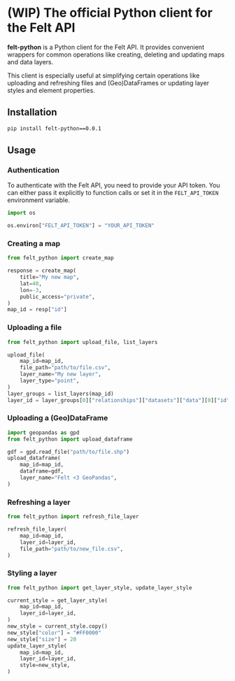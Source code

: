 (WIP) The official Python client for the Felt API
===========================================

**felt-python** is a Python client for the Felt API. It provides convenient wrappers for
common operations like creating, deleting and updating maps and data layers.

This client is especially useful at simplifying certain operations like uploading and
refreshing files and (Geo)DataFrames or updating layer styles and element properties.

## Installation

```bash
pip install felt-python==0.0.1
```

## Usage

### Authentication

To authenticate with the Felt API, you need to provide your API token. You can either 
pass it explicitly to function calls or set it in the `FELT_API_TOKEN` environment variable.

```python
import os

os.environ["FELT_API_TOKEN"] = "YOUR_API_TOKEN"
```

### Creating a map

```python
from felt_python import create_map

response = create_map(
    title="My new map",
    lat=40,
    lon=-3,
    public_access="private",
)
map_id = resp["id"]
```

### Uploading a file

```python
from felt_python import upload_file, list_layers

upload_file(
    map_id=map_id,
    file_path="path/to/file.csv",
    layer_name="My new layer",
    layer_type="point",
)
layer_groups = list_layers(map_id)
layer_id = layer_groups[0]["relationships"]["datasets"]["data"][0]["id"]
```

### Uploading a (Geo)DataFrame
```python
import geopandas as gpd
from felt_python import upload_dataframe

gdf = gpd.read_file("path/to/file.shp")
upload_dataframe(
    map_id=map_id,
    dataframe=gdf,
    layer_name="Felt <3 GeoPandas",
)
```

### Refreshing a layer
```python
from felt_python import refresh_file_layer

refresh_file_layer(
    map_id=map_id,
    layer_id=layer_id,
    file_path="path/to/new_file.csv",
)
```

### Styling a layer
```python
from felt_python import get_layer_style, update_layer_style

current_style = get_layer_style(
    map_id=map_id,
    layer_id=layer_id,
)
new_style = current_style.copy()
new_style["color"] = "#FF0000"
new_style["size"] = 20
update_layer_style(
    map_id=map_id,
    layer_id=layer_id,
    style=new_style,
)
```
